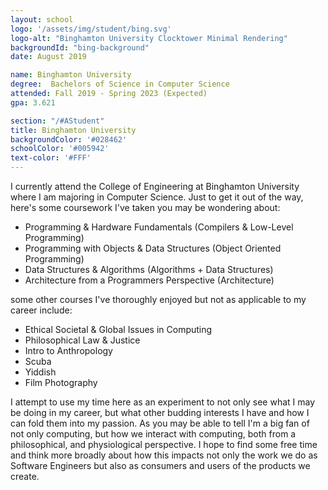 ```yaml
---
layout: school
logo: '/assets/img/student/bing.svg'
logo-alt: "Binghamton University Clocktower Minimal Rendering"
backgroundId: "bing-background"
date: August 2019 

name: Binghamton University
degree:  Bachelors of Science in Computer Science
attended: Fall 2019 - Spring 2023 (Expected)
gpa: 3.621

section: "/#AStudent"
title: Binghamton University
backgroundColor: '#028462'
schoolColor: '#005942'
text-color: '#FFF'
---
```


I currently attend the College of Engineering at Binghamton University where I am majoring in Computer Science. Just to get it out of the way, here's some coursework I've taken you may be wondering about:
* Programming & Hardware Fundamentals (Compilers & Low-Level Programming)
* Programming with Objects & Data Structures (Object Oriented Programming)
* Data Structures & Algorithms (Algorithms + Data Structures)   
* Architecture from a Programmers Perspective (Architecture)

some other courses I've thoroughly enjoyed but not as applicable to my career include: 
* Ethical Societal & Global Issues in Computing
* Philosophical Law & Justice
* Intro to Anthropology
* Scuba
* Yiddish
* Film Photography

I attempt to use my time here as an experiment to not only see what I may be doing in my career, but what other budding interests I have and how I can fold them into my passion. As you may be able to tell I'm a big fan of not only computing, but how we interact with computing, both from a philosophical, and physiological perspective. I hope to find some free time and think more broadly about how this impacts not only the work we do as Software Engineers but also as consumers and users of the products we create.